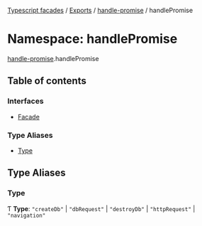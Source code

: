 [Typescript facades](../index.md) / [Exports](../modules.md) / [handle-promise](handle_promise.md) / handlePromise

# Namespace: handlePromise

[handle-promise](handle_promise.md).handlePromise

## Table of contents

### Interfaces

- [Facade](../interfaces/handle_promise.handlePromise.Facade.md)

### Type Aliases

- [Type](handle_promise.handlePromise.md#type)

## Type Aliases

### Type

Ƭ **Type**: ``"createDb"`` \| ``"dbRequest"`` \| ``"destroyDb"`` \| ``"httpRequest"`` \| ``"navigation"``
